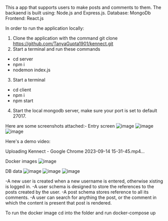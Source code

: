 This a app that supports users to make posts and comments to them. 
The backaend is built using: Node.js and Express.js.
Database: MongoDb
Frontend: React.js

In order to run the application locally:

1. Clone the application with the command
git clone https://github.com/TanyaGupta1901/kennect.git
2. Start a terminal and run these commands
-    cd server
-    npm i
-    nodemon index.js
3. Start a terminal
-    cd client
-    npm i
-    npm start
4. Start the local mongodb server, make sure your port is set to default 27017.

Here are some screenshots attached:-
Entry screen
![image](https://github.com/TanyaGupta1901/kennect/assets/63922082/adcf0d29-4ec6-40aa-9e73-6a2a0618d63f)
![image](https://github.com/TanyaGupta1901/kennect/assets/63922082/65b347b9-d7a8-43b8-a04d-f61dcbe384e2)
![image](https://github.com/TanyaGupta1901/kennect/assets/63922082/d9950113-86ff-44fc-b834-43086c9e3292)


Here's a demo video: 


Uploading Kennect - Google Chrome 2023-09-14 15-31-45.mp4…


Docker images
![image](https://github.com/TanyaGupta1901/kennect/assets/63922082/1855d580-3069-4181-9985-1dd3b853bfa4)



DB data
![image](https://github.com/TanyaGupta1901/kennect/assets/63922082/39444ad7-105c-42db-994a-8ba51f373a66)
![image](https://github.com/TanyaGupta1901/kennect/assets/63922082/315dac72-c578-4f41-b0ba-f4cffe851d01)
![image](https://github.com/TanyaGupta1901/kennect/assets/63922082/2a12f9f4-f0c7-4baf-ba55-0d7d1cdc075b)

-A new user is created when a new username is entered, otherwise xisting is logged in.
-A user schema is designed to store the references to the posts created by the user.
-A post schema stores reference to all its comments.
-A user can search for anything the post, or the comment in which the content is present that post is rendered.



To run the docker image cd into the folder and run docker-compose up

